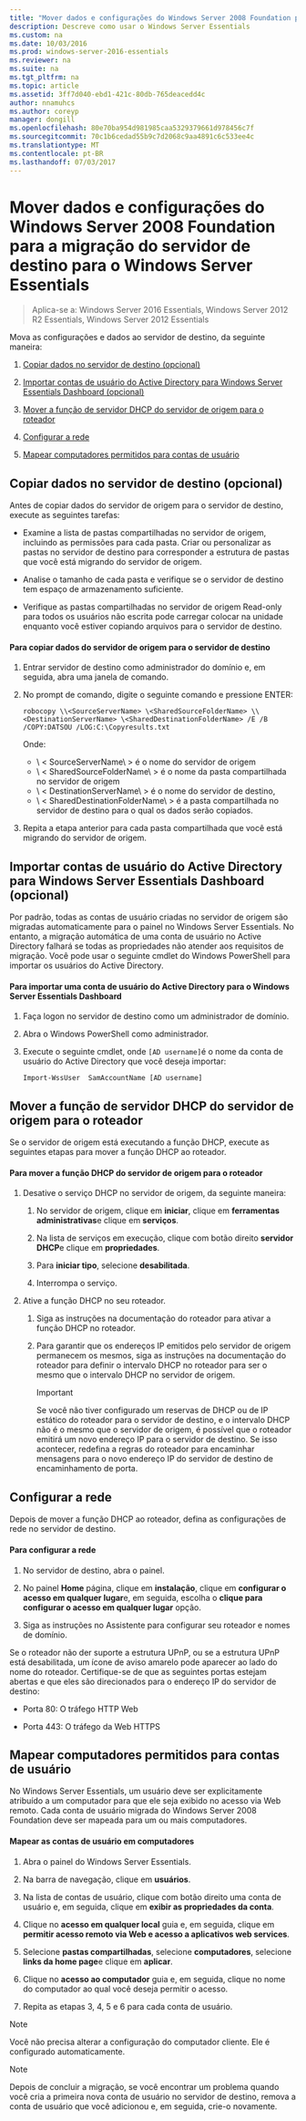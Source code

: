 ```yaml
---
title: "Mover dados e configurações do Windows Server 2008 Foundation para a migração do servidor de destino para o Windows Server Essentials"
description: Descreve como usar o Windows Server Essentials
ms.custom: na
ms.date: 10/03/2016
ms.prod: windows-server-2016-essentials
ms.reviewer: na
ms.suite: na
ms.tgt_pltfrm: na
ms.topic: article
ms.assetid: 3ff7d040-ebd1-421c-80db-765deacedd4c
author: nnamuhcs
ms.author: coreyp
manager: dongill
ms.openlocfilehash: 80e70ba954d981985caa5329379661d978456c7f
ms.sourcegitcommit: 70c1b6cedad55b9c7d2068c9aa4891c6c533ee4c
ms.translationtype: MT
ms.contentlocale: pt-BR
ms.lasthandoff: 07/03/2017
---
```

# <a name="move-windows-server-2008-foundation-settings-and-data-to-the-destination-server-for-windows-server-essentials-migration"></a>Mover dados e configurações do Windows Server 2008 Foundation para a migração do servidor de destino para o Windows Server Essentials

>Aplica-se a: Windows Server 2016 Essentials, Windows Server 2012 R2 Essentials, Windows Server 2012 Essentials

Mova as configurações e dados ao servidor de destino, da seguinte maneira: 

1.  [Copiar dados no servidor de destino (opcional)](Move-Windows-Server-2008-Foundation-settings-and-data-to-the-Destination-Server-for-Windows-Server-Essentials-migration.md#BKMK_CopyData)  
  
2.  [Importar contas de usuário do Active Directory para Windows Server Essentials Dashboard (opcional)](Move-Windows-Server-2008-Foundation-settings-and-data-to-the-Destination-Server-for-Windows-Server-Essentials-migration.md#BKMK_ImportADaccounts)  
  
3.  [Mover a função de servidor DHCP do servidor de origem para o roteador](Move-Windows-Server-2008-Foundation-settings-and-data-to-the-Destination-Server-for-Windows-Server-Essentials-migration.md#BKMK_MoveDHCP)  
  
4.  [Configurar a rede](Move-Windows-Server-2008-Foundation-settings-and-data-to-the-Destination-Server-for-Windows-Server-Essentials-migration.md#BKMK_Network)  
  
5.  [Mapear computadores permitidos para contas de usuário](Move-Windows-Server-2008-Foundation-settings-and-data-to-the-Destination-Server-for-Windows-Server-Essentials-migration.md#BKMK_MapPermittedComputers)  
  
##  <a name="BKMK_CopyData"></a>Copiar dados no servidor de destino (opcional)  
 Antes de copiar dados do servidor de origem para o servidor de destino, execute as seguintes tarefas:  
  
-   Examine a lista de pastas compartilhadas no servidor de origem, incluindo as permissões para cada pasta. Criar ou personalizar as pastas no servidor de destino para corresponder a estrutura de pastas que você está migrando do servidor de origem.  
  
-   Analise o tamanho de cada pasta e verifique se o servidor de destino tem espaço de armazenamento suficiente.  
  
-   Verifique as pastas compartilhadas no servidor de origem Read-only para todos os usuários não escrita pode carregar colocar na unidade enquanto você estiver copiando arquivos para o servidor de destino.  
  
#### <a name="to-copy-data-from-the-source-server-to-the-destination-server"></a>Para copiar dados do servidor de origem para o servidor de destino  
  
1.  Entrar servidor de destino como administrador do domínio e, em seguida, abra uma janela de comando.  
  
2.  No prompt de comando, digite o seguinte comando e pressione ENTER:  
  
    `robocopy \\<SourceServerName> \<SharedSourceFolderName> \\<DestinationServerName> \<SharedDestinationFolderName> /E /B /COPY:DATSOU /LOG:C:\Copyresults.txt`  
  
     Onde:
     - \ < SourceServerName\ > é o nome do servidor de origem
     - \ < SharedSourceFolderName\ > é o nome da pasta compartilhada no servidor de origem
     - \ < DestinationServerName\ > é o nome do servidor de destino,
     - \ < SharedDestinationFolderName\ > é a pasta compartilhada no servidor de destino para o qual os dados serão copiados.  
  
3.  Repita a etapa anterior para cada pasta compartilhada que você está migrando do servidor de origem.  
  
##  <a name="BKMK_ImportADaccounts"></a>Importar contas de usuário do Active Directory para Windows Server Essentials Dashboard (opcional)  
 Por padrão, todas as contas de usuário criadas no servidor de origem são migradas automaticamente para o painel no Windows Server Essentials. No entanto, a migração automática de uma conta de usuário no Active Directory falhará se todas as propriedades não atender aos requisitos de migração. Você pode usar o seguinte cmdlet do Windows PowerShell para importar os usuários do Active Directory.  
  
#### <a name="to-import-an-active-directory-user-account-to-the-windows-server-essentials-dashboard"></a>Para importar uma conta de usuário do Active Directory para o Windows Server Essentials Dashboard  
  
1.  Faça logon no servidor de destino como um administrador de domínio.  
  
2.  Abra o Windows PowerShell como administrador.  
  
3.  Execute o seguinte cmdlet, onde `[AD username]`é o nome da conta de usuário do Active Directory que você deseja importar:  
  
     `Import-WssUser  SamAccountName [AD username]`  
  
##  <a name="BKMK_MoveDHCP"></a>Mover a função de servidor DHCP do servidor de origem para o roteador  
 Se o servidor de origem está executando a função DHCP, execute as seguintes etapas para mover a função DHCP ao roteador.  
  
#### <a name="to-move-the-dhcp-role-from-the-source-server-to-the-router"></a>Para mover a função DHCP do servidor de origem para o roteador  
  
1.  Desative o serviço DHCP no servidor de origem, da seguinte maneira:  
  
    1.  No servidor de origem, clique em **iniciar**, clique em **ferramentas administrativas**e clique em **serviços**.  
  
    2.  Na lista de serviços em execução, clique com botão direito **servidor DHCP**e clique em **propriedades**.  
  
    3.  Para **iniciar tipo**, selecione **desabilitada**.  
  
    4.  Interrompa o serviço.  
  
2.  Ative a função DHCP no seu roteador.  
  
    1.  Siga as instruções na documentação do roteador para ativar a função DHCP no roteador.  
  
    2.  Para garantir que os endereços IP emitidos pelo servidor de origem permanecem os mesmos, siga as instruções na documentação do roteador para definir o intervalo DHCP no roteador para ser o mesmo que o intervalo DHCP no servidor de origem.  
  
        > [!IMPORTANT]
        >  Se você não tiver configurado um reservas de DHCP ou de IP estático do roteador para o servidor de destino, e o intervalo DHCP não é o mesmo que o servidor de origem, é possível que o roteador emitirá um novo endereço IP para o servidor de destino. Se isso acontecer, redefina a regras do roteador para encaminhar mensagens para o novo endereço IP do servidor de destino de encaminhamento de porta.  
  
##  <a name="BKMK_Network"></a>Configurar a rede  
 Depois de mover a função DHCP ao roteador, defina as configurações de rede no servidor de destino.  
  
#### <a name="to-configure-the-network"></a>Para configurar a rede  
  
1.  No servidor de destino, abra o painel.  
  
2.  No painel **Home** página, clique em **instalação**, clique em **configurar o acesso em qualquer lugar**e, em seguida, escolha o **clique para configurar o acesso em qualquer lugar** opção.  
  
3.  Siga as instruções no Assistente para configurar seu roteador e nomes de domínio.  
  
 Se o roteador não der suporte a estrutura UPnP, ou se a estrutura UPnP está desabilitada, um ícone de aviso amarelo pode aparecer ao lado do nome do roteador. Certifique-se de que as seguintes portas estejam abertas e que eles são direcionados para o endereço IP do servidor de destino:  
  
-   Porta 80: O tráfego HTTP Web  
  
-   Porta 443: O tráfego da Web HTTPS  
  
##  <a name="BKMK_MapPermittedComputers"></a>Mapear computadores permitidos para contas de usuário  
 No Windows Server Essentials, um usuário deve ser explicitamente atribuído a um computador para que ele seja exibido no acesso via Web remoto. Cada conta de usuário migrada do Windows Server 2008 Foundation deve ser mapeada para um ou mais computadores.  
  
#### <a name="to-map-user-accounts-to-computers"></a>Mapear as contas de usuário em computadores  
  
1.  Abra o painel do Windows Server Essentials.  
  
2.  Na barra de navegação, clique em **usuários**.  
  
3.  Na lista de contas de usuário, clique com botão direito uma conta de usuário e, em seguida, clique em **exibir as propriedades da conta**.  
  
4.  Clique no **acesso em qualquer local** guia e, em seguida, clique em **permitir acesso remoto via Web e acesso a aplicativos web services**.  
  
5.  Selecione **pastas compartilhadas**, selecione **computadores**, selecione **links da home page**e clique em **aplicar**.  
  
6.  Clique no **acesso ao computador** guia e, em seguida, clique no nome do computador ao qual você deseja permitir o acesso.  
  
7.  Repita as etapas 3, 4, 5 e 6 para cada conta de usuário.  
  
> [!NOTE]
>  Você não precisa alterar a configuração do computador cliente. Ele é configurado automaticamente.  
  
> [!NOTE]
>  Depois de concluir a migração, se você encontrar um problema quando você cria a primeira nova conta de usuário no servidor de destino, remova a conta de usuário que você adicionou e, em seguida, crie-o novamente.
